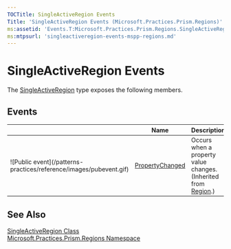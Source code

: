 ```yaml
---
TOCTitle: SingleActiveRegion Events
Title: 'SingleActiveRegion Events (Microsoft.Practices.Prism.Regions)'
ms:assetid: 'Events.T:Microsoft.Practices.Prism.Regions.SingleActiveRegion'
ms:mtpsurl: 'singleactiveregion-events-mspp-regions.md'
---
```


# SingleActiveRegion Events

The [SingleActiveRegion](https://msdn.microsoft.com/library/microsoft.practices.prism.regions.singleactiveregion) type exposes the following members.

## Events

<table>
<thead>
<tr class="header">
<th> </th>
<th>Name</th>
<th>Description</th>
</tr>
</thead>
<tbody>
<tr class="odd">
<td>![Public event](/patterns-practices/reference/images/pubevent.gif)</td>
<td><a href="https://msdn.microsoft.com/library/microsoft.practices.prism.regions.region.propertychanged">PropertyChanged</a></td>
<td><div class="summary">
Occurs when a property value changes.
</div>
(Inherited from <a href="https://msdn.microsoft.com/library/microsoft.practices.prism.regions.region">Region</a>.)</td>
</tr>
</tbody>
</table>

## See Also

[SingleActiveRegion Class](https://msdn.microsoft.com/library/microsoft.practices.prism.regions.singleactiveregion)<br/>
[Microsoft.Practices.Prism.Regions Namespace](https://msdn.microsoft.com/library/microsoft.practices.prism.regions)